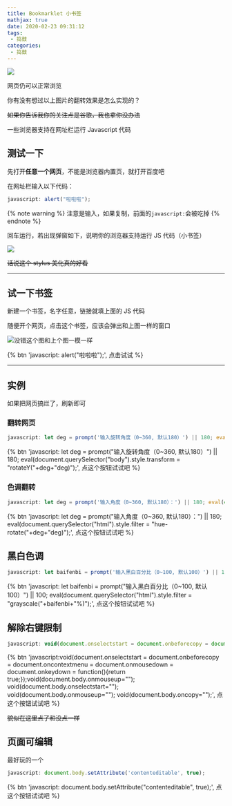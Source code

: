```yaml
---
title: Bookmarklet 小书签
mathjax: true
date: 2020-02-23 09:31:12
tags:
 - 捣鼓
categories:
 - 捣鼓
---
```


![](https://cdn.xecades.xyz/image/bookmarklet-pic1.png)

网页仍可以正常浏览

你有没有想过以上图片的翻转效果是怎么实现的？

~~如果你告诉我你的关注点是谷歌，我也拿你没办法~~

<!-- more -->

一些浏览器支持在网址栏运行 Javascript 代码

## 测试一下

先打开**任意一个网页**，不能是浏览器内置页，就打开百度吧

在网址栏输入以下代码：

```javascript
javascript: alert("啦啦啦");
```

{% note warning %}
注意是输入，如果复制，前面的`javascript:`会被吃掉
{% endnote %}

回车运行，若出现弹窗如下，说明你的浏览器支持运行 JS 代码（小书签）

![](https://cdn.xecades.xyz/image/bookmarklet-pic2.png)

~~话说这个 stylus 美化真的好看~~

---
## 试一下书签

新建一个书签，名字任意，链接就填上面的 JS 代码

随便开个网页，点击这个书签，应该会弹出和上图一样的窗口

![没错这个图和上个图一模一样](https://cdn.xecades.xyz/image/bookmarklet-pic2.png)

{% btn 'javascript: alert(&quot;啦啦啦&quot;);', 点击试试 %}

---

## 实例

如果把网页搞烂了，刷新即可

### 翻转网页

```javascript
javascript: let deg = prompt('输入旋转角度（0~360, 默认180）') || 180; eval(document.querySelector('body').style.transform = "rotateY("+deg+"deg)");
```

{% btn 'javascript: let deg = prompt(&quot;输入旋转角度（0~360&#44; 默认180）&quot;) || 180; eval(document.querySelector(&quot;body&quot;).style.transform = &quot;rotateY(&quot;+deg+&quot;deg)&quot;);', 点这个按钮试试吧 %}

### 色调翻转

```javascript
javascript: let deg = prompt('输入角度（0~360, 默认180）：') || 180; eval(document.querySelector('html').style.filter = "hue-rotate("+deg+"deg)");
```

{% btn 'javascript: let deg = prompt(&quot;输入角度（0~360&#44; 默认180）：&quot;) || 180; eval(document.querySelector(&quot;html&quot;).style.filter = &quot;hue-rotate(&quot;+deg+&quot;deg)&quot;);', 点这个按钮试试吧 %}

## 黑白色调

```javascript
javascript: let baifenbi = prompt('输入黑白百分比（0~100, 默认100）') || 100; eval(document.querySelector('html').style.filter = "grayscale("+baifenbi+"%)");
```

{% btn 'javascript: let baifenbi = prompt(&quot;输入黑白百分比（0~100&#44; 默认100）&quot;) || 100; eval(document.querySelector(&quot;html&quot;).style.filter = &quot;grayscale(&quot;+baifenbi+&quot;%)&quot;);', 点这个按钮试试吧 %}

## 解除右键限制

```javascript
javascript: void(document.onselectstart = document.onbeforecopy = document.oncontextmenu = document.onmousedown = document.onkeydown = function(){return true;});void(document.body.onmouseup=''); void(document.body.onselectstart=''); void(document.body.onmouseup=''); void(document.body.oncopy='');
```

{% btn 'javascript:void(document.onselectstart = document.onbeforecopy = document.oncontextmenu = document.onmousedown = document.onkeydown = function(){return true;});void(document.body.onmouseup=&quot;&quot;); void(document.body.onselectstart=&quot;&quot;); void(document.body.onmouseup=&quot;&quot;); void(document.body.oncopy=&quot;&quot;);', 点这个按钮试试吧 %}

~~貌似在这里点了和没点一样~~

## 页面可编辑

最好玩的一个

```javascript
javascript: document.body.setAttribute('contenteditable', true);
```

{% btn 'javascript: document.body.setAttribute(&quot;contenteditable&quot;&#44; true);', 点这个按钮试试吧 %}